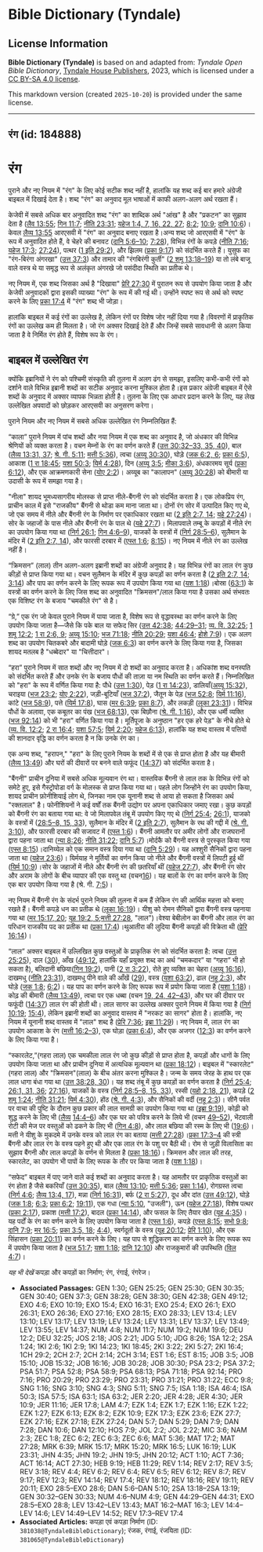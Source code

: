 # Bible Dictionary (Tyndale)

## License Information

**Bible Dictionary (Tyndale)** is based on and adapted from: _Tyndale Open Bible Dictionary_, [Tyndale House Publishers](https://tyndaleopenresources.com/), 2023, which is licensed under a [CC BY-SA 4.0 license](https://creativecommons.org/licenses/by-sa/4.0/legalcode.en).

This markdown version (created `2025-10-20`) is provided under the same license.



--------------------------------

## रंग (id: 184888)

रंग
===

पुराने और नए नियम में "रंग" के लिए कोई सटीक शब्द नहीं है, हालांकि यह शब्द कई बार हमारे अंग्रेजी बाइबल में दिखाई देता है। शब्द "रंग" का अनुवाद मूल भाषाओं में काफी अलग\-अलग अर्थ रखता हैं।

केजेवी में सबसे अधिक बार अनुवादित शब्द "रंग" का शाब्दिक अर्थ "आंख" है और "प्रकटन" का सुझाव देता है ([लैव 13:55](https://ref.ly/Lev13:55); [गिन 11:7](https://ref.ly/Num11:7); [नीति 23:31](https://ref.ly/Prov23:31); [यहेज 1:4, 7, 16, 22, 27](https://ref.ly/Ezek1:4); [8:2](https://ref.ly/Ezek8:2); [10:9](https://ref.ly/Ezek10:9); [दानि 10:6](https://ref.ly/Dan10:6))। केवल [लैव्य 13:55](https://ref.ly/Lev13:55) आरएसवी में "रंग" का अनुवाद बनाए रखता है।अन्य शब्द जो आरएसवी में "रंग" के रूप में अनुवादित होते हैं, वे चेहरे की बनावट ([दानि 5:6–10](https://ref.ly/Dan5:6-Dan5:10); [7:28](https://ref.ly/Dan7:28)), विभिन्न रंगों के कपड़े ([नीति 7:16](https://ref.ly/Prov7:16); [यहेज 17:3](https://ref.ly/Ezek17:3); [27:24](https://ref.ly/Ezek27:24)), पत्थर ([1 इति 29:2](https://ref.ly/1Chr29:2)), और झिलम ([प्रका 9:17](https://ref.ly/Rev9:17)) को संदर्भित करते हैं। युसुफ का "रंग\-बिरंगा अंगरखा" ([उत्त 37:3](https://ref.ly/Gen37:3)) और तामार की "रंगबिरंगी कुर्ती" ([2 शमू 13:18–19](https://ref.ly/2Sam13:18-2Sam13:19)) या तो लंबे बाजू वाले वस्त्र थे या समृद्ध रूप से अलंकृत अंगरखे जो पसंदीदा स्थिति का प्रतीक थे।

नए नियम में, एक शब्द जिसका अर्थ है "दिखावा" [प्रेरि 27:30](https://ref.ly/Acts27:30) में पुरातन रूप से उपयोग किया जाता है और केजेवी अनुवादकों द्वारा इसकी व्याख्या "रंग" के रूप में की गई थी। उन्होंने स्पष्ट रूप से अर्थ को स्पष्ट करने के लिए [प्रका 17:4](https://ref.ly/Rev17:4) में "रंग" शब्द भी जोड़ा।

हालांकि बाइबल में कई रंगों का उल्लेख है, लेकिन रंगों पर विशेष जोर नहीं दिया गया है।विवरणों में प्राकृतिक रंगों का उल्लेख कम ही मिलता है। जो रंग अक्सर दिखाई देते हैं और जिन्हें सबसे सावधानी से अलग किया जाता है वे निर्मित रंग होते हैं, विशेष रूप के रंग।

बाइबल में उल्लेखित रंग
----------------------

क्योंकि इब्रानियों ने रंग को पश्चिमी संस्कृति की तुलना में अलग ढंग से समझा, इसलिए कभी\-कभी रंगों को दर्शाने वाले विभिन्न इब्रानी शब्दों का सटीक अनुवाद करना मुश्किल होता है।इस प्रकार अंग्रेजी बाइबल में ऐसे शब्दों के अनुवाद में अक्सर व्यापक भिन्नता होती है। तुलना के लिए एक आधार प्रदान करने के लिए, यह लेख उल्लेखित अपवादों को छोड़कर आरएसवी का अनुसरण करेगा।

पुराने नियम और नए नियम में सबसे अधिक उल्लेखित रंग निम्नलिखित हैं:

“काला” पुराने नियम में पांच शब्दों और नया नियम में एक शब्द का अनुवाद है, जो अंधकार की विभिन्न श्रेणियों को व्यक्त करता है। वचन मेम्नों के रंग का वर्णन करते हैं ([उत्त 30:32–33, 35, 40](https://ref.ly/Gen30:32-Gen30:33)), बाल ([लैव्य 13:31, 37](https://ref.ly/Lev13:31); [श्रे. गी. 5:11](https://ref.ly/Song5:11); [मत्ती 5:36](https://ref.ly/Matt5:36)), त्वचा ([अय्यू 30:30](https://ref.ly/Job30:30)), घोड़े ([जक 6:2, 6](https://ref.ly/Zech6:2); [प्रका 6:5](https://ref.ly/Rev6:5)), आकाश ([1 रा 18:45](https://ref.ly/1Kgs18:45); [यशा 50:3](https://ref.ly/Isa50:3); [यिर्म 4:28](https://ref.ly/Jer4:28)), दिन ([अय्यू 3:5](https://ref.ly/Job3:5); [मीका 3:6](https://ref.ly/Mic3:6)), अंधकारमय सूर्य ([प्रका 6:12](https://ref.ly/Rev6:12)), और एक आक्रमणकारी सेना ([योए 2:2](https://ref.ly/Joel2:2))। अय्यूब का "कालापन" ([अय्यू 30:28](https://ref.ly/Job30:28)) को बीमारी या उदासी के रूप में समझा गया है।

"नीला" शायद भूमध्यसागरीय मोलस्क से प्राप्त नीले\-बैंगनी रंग को संदर्भित करता है। एक लोकप्रिय रंग, प्राचीन काल में इसे "राजकीय" बैंगनी से थोडा कम माना जाता था। दोनों रंग सोर में उत्पादित किए गए थे, जो एक समय में नीले और बैंगनी रंग के निर्माण पर एकाधिकार रखता था ([2 इति 2:7, 14](https://ref.ly/2Chr2:7); [यहे 27:24](https://ref.ly/Ezek27:24))।सोर के जहाजों के पास नीले और बैंगनी रंग के पाल थे ([यहे 27:7](https://ref.ly/Ezek27:7))। मिलापवाले तम्बू के कपड़ों में नीले रंग का उपयोग किया गया था ([निर्ग 26:1](https://ref.ly/Exod26:1); [गिन 4:6–9](https://ref.ly/Num4:6-Num4:9)), याजकों के वस्त्रों में ([निर्ग 28:5–6](https://ref.ly/Exod28:5-Exod28:6)), सुलैमान के मंदिर में ([2 इति 2:7, 14](https://ref.ly/2Chr2:7)), और फारसी दरबार में ([एस्त 1:6](https://ref.ly/Esth1:6); [8:15](https://ref.ly/Esth8:15))। नए नियम में नीले रंग का उल्लेख नहीं है।

“क्रिमसन” (लाल) तीन अलग\-अलग इब्रानी शब्दों का अंग्रेजी अनुवाद है। यह विभिन्न रंगों का लाल रंग कुछ कीड़ों से प्राप्त किया गया था। वचन सुलैमान के मंदिर में कुछ कपड़ों का वर्णन करता है ([2 इति 2:7, 14](https://ref.ly/2Chr2:7); [3:14](https://ref.ly/2Chr3:14)) और पाप का वर्णन करने के लिए रूपक रूप में उपयोग किया गया था ([यश 1:18](https://ref.ly/Isa1:18))।बोस्रा ([63:1](https://ref.ly/Isa63:1)) के वस्त्रों का वर्णन करने के लिए जिस शब्द का अनुवादित "क्रिमसन"/लाल किया गया है उसका अर्थ संभवतः एक विशिष्ट रंग के बजाय "चमकीले रंग" से है।

“ग्रे,” एक रंग जो केवल पुराने नियम में पाया जाता है, विशेष रूप से वृद्धावस्था का वर्णन करने के लिए उपयोग किया जाता है—जैसे कि पके बाल या सफेद सिर ([उत्त 42:38](https://ref.ly/Gen42:38); [44:29–31](https://ref.ly/Gen44:29-Gen44:31); [व्य. वि. 32:25](https://ref.ly/Deut32:25); [1 शमू 12:2](https://ref.ly/1Sam12:2); [1 रा 2:6, 9](https://ref.ly/1Kgs2:6); [अय्यू 15:10](https://ref.ly/Job15:10); [भज 71:18](https://ref.ly/Ps71:18); [नीति 20:29](https://ref.ly/Prov20:29); [यशा 46:4](https://ref.ly/Isa46:4); [होशे 7:9](https://ref.ly/Hos7:9))। एक अलग शब्द का उपयोग चितकबरे और बादामी घोड़े ([जक 6:3](https://ref.ly/Zech6:3)) का वर्णन करने के लिए किया गया है, जिसका शायद मतलब है "धब्बेदार" या "चित्तीदार"।

“हरा” पुराने नियम में सात शब्दों और नए नियम में दो शब्दों का अनुवाद करता है। अधिकांश शब्द वनस्पति को संदर्भित करते हैं और उनके रंग के बजाय पौधों की ताज़ा या नम स्थिति का वर्णन करते हैं। निम्नलिखित को "हरा" के रूप में वर्णित किया गया है: पौधे ([उत्त 1:30](https://ref.ly/Gen1:30)), पेड़ ([1 रा 14:23](https://ref.ly/1Kgs14:23)), डालियाँ([अय्यू 15:32](https://ref.ly/Job15:32)), चराइया ([भज 23:2](https://ref.ly/Ps23:2); [योए 2:22](https://ref.ly/Joel2:22)), जड़ी\-बूटियाँ ([भज 37:2](https://ref.ly/Ps37:2)), जैतून के पेड़ ([भज 52:8](https://ref.ly/Ps52:8); [यिर्म 11:16](https://ref.ly/Jer11:16)), कांटे ([भज 58:9](https://ref.ly/Ps58:9)), पत्ते ([यिर्म 17:8](https://ref.ly/Jer17:8)), घास ([मर 6:39](https://ref.ly/Mark6:39); [प्रका 8:7](https://ref.ly/Rev8:7)), और लकड़ी ([लूका 23:31](https://ref.ly/Luke23:31))। विभिन्न पौधों के अलावा, एक कबूतर का पंख ([भज 68:13](https://ref.ly/Ps68:13)), एक बिछौना ([श्रे. गी. 1:16](https://ref.ly/Song1:16)), और एक धर्मी व्यक्ति ([भज 92:14](https://ref.ly/Ps92:14)) को भी "हरा" वर्णित किया गया है। मूर्तिपूजा के अनुष्ठान "हर एक हरे पेड़" के नीचे होते थे ([व्य. वि. 12:2](https://ref.ly/Deut12:2); [2 रा 16:4](https://ref.ly/2Kgs16:4); [यशा 57:5](https://ref.ly/Isa57:5); [यिर्म 2:20](https://ref.ly/Jer2:20); [यहेज 6:13](https://ref.ly/Ezek6:13)), हालांकि यह शब्द वास्तव में पत्तियों की शानदार वृद्धि का वर्णन करता है न कि उनके रंग का।

एक अन्य शब्द, "हरापन," "हरा" के लिए पुराने नियम के शब्दों में से एक से प्राप्त होता है और यह बीमारी ([लैव्य 13:49](https://ref.ly/Lev13:49)) और घरों की दीवारों पर बनने वाले फफूंद ([14:37](https://ref.ly/Lev14:37)) को संदर्भित करता है।

"बैंगनी" प्राचीन दुनिया में सबसे अधिक मूल्यवान रंग था। वास्तविक बैंगनी से लाल तक के विभिन्न रंगों को समेटे हुए, इसे गैस्ट्रोपोडा वर्ग के मोलस्क से प्राप्त किया गया था। पहले लोग जिन्होंने रंग का उपयोग किया, शायद प्राचीन फ़ोनीशियाई लोग थे, जिनका नाम एक यूनानी शब्द से आया हो सकता है जिसका अर्थ "रक्तलाल" है। फोनीशियनों ने कई वर्षों तक बैंगनी उद्योग पर अपना एकाधिकार जमाए रखा। कुछ कपड़ों को बैंगनी रंग का बताया गया था: वे जो मिलापवेल तंबू में उपयोग किए गए थे ([निर्ग 25:4](https://ref.ly/Exod25:4); [26:1](https://ref.ly/Exod26:1)), याजको के वस्त्रों में ([28:5–8, 15, 33](https://ref.ly/Exod28:5-Exod28:8)), सुलैमान के मंदिर में ([2 इति 2:7](https://ref.ly/2Chr2:7)), सुलैमान के रथ की गद्दी में ([श्रे. गी. 3:10](https://ref.ly/Song3:10)), और फारसी दरबार की सजावट में ([एस्त 1:6](https://ref.ly/Esth1:6))। बैंगनी आमतौर पर अमीर लोगों और राजघरानों द्वारा पहना जाता था ([न्या 8:26](https://ref.ly/Judg8:26); [नीति 31:22](https://ref.ly/Prov31:22); [दानि 5:7](https://ref.ly/Dan5:7))।मोर्दकै को बैंगनी वस्त्र से पुरस्कृत किया गया ([एस्त 8:15](https://ref.ly/Esth8:15))।दानिय्येल को एक समान वस्त्र दिया गया था ([दानि 5:29](https://ref.ly/Dan5:29))। यह अश्शुरी सैनिकों द्वारा पहना जाता था ([यहेज 23:6](https://ref.ly/Ezek23:6))। यिर्मयाह ने मूर्तियों का वर्णन किया जो नीले और बैंगनी वस्त्रों में लिपटी हुई थीं ([यिर्म 10:9](https://ref.ly/Jer10:9))।सोर के जहाजों में नीले और बैंगनी रंग की छतरियाँ थीं ([यहेज 27:7](https://ref.ly/Ezek27:7)), और बैंगनी रंग सोर और अराम के लोगों के बीच व्यापार की एक वस्तु था (वचन[16](https://ref.ly/Ezek27:16))। यह बालों के रंग का वर्णन करने के लिए एक बार उपयोग किया गया है (श्रे. गी. [7:5](https://ref.ly/Song7:5))।

नए नियम में बैंगनी रंग के संदर्भ पुराने नियम की तुलना में कम हैं लेकिन रंग की आर्थिक महत्ता को बनाए रखते हैं। बैंगनी कपड़े धन का प्रतीक थे ([लूका 16:19](https://ref.ly/Luke16:19))। यीशु को रोमन सैनिकों द्वारा बैंगनी वस्त्र पहनाया गया था ([मर 15:17, 20](https://ref.ly/Mark15:17); [यूह 19:2, 5](https://ref.ly/John19:2);[मत्ती 27:28](https://ref.ly/Matt27:28), "लाल")।वेश्‍या बेबीलोन का बैंगनी और लाल रंग का परिधान राजकीय पद का प्रतीक था ([प्रका 17:4](https://ref.ly/Rev17:4))।थुआतीरा की लुदिया बैंगनी कपड़ों की विक्रेता थी ([प्रेरि 16:14](https://ref.ly/Acts16:14))।

“लाल” अक्सर बाइबल में उल्लिखित कुछ वस्तुओं के प्राकृतिक रंग को संदर्भित करता है: त्वचा ([उत्त 25:25](https://ref.ly/Gen25:25)), दाल ([30](https://ref.ly/Gen25:30)), आँख ([49:12](https://ref.ly/Gen49:12), हालांकि यहाँ प्रयुक्त शब्द का अर्थ “चमकदार” या “गहरा” भी हो सकता है), बलिदानी बछिया([गिन 19:2](https://ref.ly/Num19:2)), पानी ([2 रा 3:22](https://ref.ly/2Kgs3:22)), रोते हुए व्यक्ति का चेहरा ([अय्यू 16:16](https://ref.ly/Job16:16)), दाखमधु ([नीति 23:31](https://ref.ly/Prov23:31)), दाखमधु पीने वाले की आँखें ([29](https://ref.ly/Prov23:29)), वस्त्र ([यशा 63:2](https://ref.ly/Isa63:2)), ढाल ([नहू 2:3](https://ref.ly/Nah2:3)), और घोड़े ([जक 1:8](https://ref.ly/Zech1:8); [6:2](https://ref.ly/Zech6:2))। यह पाप का वर्णन करने के लिए रूपक रूप में प्रयोग किया जाता है ([यशा 1:18](https://ref.ly/Isa1:18))। कोढ़ की बीमारी ([लैव्य 13:49](https://ref.ly/Lev13:49)), त्वचा पर एक धब्बा (वचन [19, 24, 42–43](https://ref.ly/Lev13:19)), और घर की दीवार पर फफूंदी ([14:37](https://ref.ly/Lev14:37)) लाल रंग की होती थी। लाल सागर का उल्लेख अक्सर पुराने नियम में किया गया है ([निर्ग 10:19](https://ref.ly/Exod10:19); [15:4](https://ref.ly/Exod15:4)), लेकिन इब्रानी शब्दों का अनुवाद वास्तव में "नरकट का सागर" होता है। हालांकि, नए नियम में यूनानी शब्द वास्तव में "लाल" शब्द है ([प्रेरि 7:36](https://ref.ly/Acts7:36); [इब्रा 11:29](https://ref.ly/Heb11:29))। नए नियम में, लाल रंग का उपयोग आकाश के रंग ([मत्ती 16:2–3](https://ref.ly/Matt16:2-Matt16:3)), एक घोड़ा ([प्रका 6:4](https://ref.ly/Rev6:4)), और एक अजगर ([12:3](https://ref.ly/Rev12:3)) का वर्णन करने के लिए किया गया है।

“स्कारलेट,”(गहरा लाल) एक चमकीला लाल रंग जो कुछ कीड़ों से प्राप्त होता है, कपड़ों और धागों के लिए उपयोग किया जाता था और प्राचीन दुनिया में अत्यधिक मूल्यवान था ([प्रका 18:12](https://ref.ly/Rev18:12))। बाइबल में "स्कारलेट"(गहरा लाल) और "क्रिमसन"(लाल) के बीच अंतर करना मुश्किल है। जन्म के समय जेरह के हाथ पर एक लाल धागा बंधा गया था ([उत्त 38:28, 30](https://ref.ly/Gen38:28))। यह शब्द तंबू में कुछ कपड़ों का वर्णन करता है ([निर्ग 25:4](https://ref.ly/Exod25:4); [26:1, 31, 36](https://ref.ly/Exod26:1); [27:16](https://ref.ly/Exod27:16)), याजकों के वस्त्र ([निर्ग 28:5–8, 15, 33](https://ref.ly/Exod28:5-Exod28:8)), रस्सी ([यहो 2:18, 21](https://ref.ly/Josh2:18)), कपड़े ([2 शमू 1:24](https://ref.ly/2Sam1:24); [नीति 31:21](https://ref.ly/Prov31:21); [यिर्म 4:30](https://ref.ly/Jer4:30)), होंठ ([श्रे. गी. 4:3](https://ref.ly/Song4:3)), और सैनिकों की वर्दी ([नहू 2:3](https://ref.ly/Nah2:3))। सीनै पर्वत पर वाचा की पुष्टि के दौरान कुछ प्रकार की लाल सामग्री का उपयोग किया गया था ([इब्रा 9:19](https://ref.ly/Heb9:19)), कोढ़ी को शुद्ध करने के लिए भी ([लैव्य](https://ref.ly/Lev13:49) [14:4–6](https://ref.ly/Lev14:4-Lev14:6)) और एक घर को पवित्र करने के लिये भी (वचन [49–52](https://ref.ly/Lev14:49-Lev14:52)), भेंटवाली रोटी की मेज पर वस्तुओं को ढकने के लिए भी ([गिन 4:8](https://ref.ly/Num4:8)), और लाल बछिया की रस्म के लिए भी ([19:6](https://ref.ly/Num19:6))। मत्ती ने यीशु के मुकदमे में उनके वस्त्र को लाल रंग का बताया ([मत्ती 27:28](https://ref.ly/Matt27:28))।[प्रका 17:3–4](https://ref.ly/Rev17:3-Rev17:4) की स्त्री बैंगनी और लाल रंग के वस्त्र पहने हुए थी और एक लाल रंग के पशु पर बैठी थी। रोम से जुड़ी विलासिता का सुझाव बैंगनी और लाल कपड़ों के वर्णन से मिलता है ([प्रका 18:16](https://ref.ly/Rev18:16))। क्रिमसन और लाल की तरह, स्कारलेट, का उपयोग भी पापों के लिए रूपक के तौर पर किया जाता है ([यश 1:18](https://ref.ly/Isa1:18))।

“सफेद” बाइबल में पाए जाने वाले कई शब्दों का अनुवाद करता है। यह आमतौर पर प्राकृतिक वस्तुओं का रंग होता है जैसे बकरियाँ ([उत्त 30:35](https://ref.ly/Gen30:35)), बाल ([लैव्य 13:10](https://ref.ly/Lev13:10); [मत्ती 5:36](https://ref.ly/Matt5:36); [प्रका 1:14](https://ref.ly/Rev1:14)), रोगग्रस्त त्वचा ([निर्ग 4:6](https://ref.ly/Exod4:6); [लैव्य 13:4, 17](https://ref.ly/Lev13:4)), मन्ना ([निर्ग 16:31](https://ref.ly/Exod16:31)), बर्फ ([2 रा 5:27](https://ref.ly/2Kgs5:27)), दूध और दांत ([उत्त 49:12](https://ref.ly/Gen49:12)), घोड़े ([जक 1:8](https://ref.ly/Zech1:8); [6:3](https://ref.ly/Zech6:3); [प्रका 6:2](https://ref.ly/Rev6:2); [19:11](https://ref.ly/Rev19:11)), एक गधा ([न्या 5:10](https://ref.ly/Judg5:10), "उजली"), ऊन ([यहेज 27:18](https://ref.ly/Ezek27:18)), विशेष पत्थर ([प्रका 2:17](https://ref.ly/Rev2:17)), प्रकाश ([मत्ती 17:2](https://ref.ly/Matt17:2)), बादल ([प्रका 14:14](https://ref.ly/Rev14:14)), और फसल के लिए तैयार खेत ([यूह 4:35](https://ref.ly/John4:35))। यह पर्दों के रंग का वर्णन करने के लिए उपयोग किया जाता है ([एस्त 1:6](https://ref.ly/Esth1:6)), कपड़े ([एस्त 8:15](https://ref.ly/Esth8:15); [सभो 9:8](https://ref.ly/Eccl9:8); [दानि 7:9](https://ref.ly/Dan7:9); [मर 16:5](https://ref.ly/Mark16:5); [प्रका 3:5, 18](https://ref.ly/Rev3:5); [4:4](https://ref.ly/Rev4:4)), स्वर्गदूतों के वस्त्र ([यूह 20:12](https://ref.ly/John20:12); [प्रेरि 1:10](https://ref.ly/Acts1:10)), और एक सिंहासन ([प्रका 20:11](https://ref.ly/Rev20:11)) का वर्णन करने के लिए। यह पाप से शुद्धिकरण का वर्णन करने के लिए रूपक रूप में उपयोग किया जाता है ([भज 51:7](https://ref.ly/Ps51:7); [यशा 1:18](https://ref.ly/Isa1:18); [दानि 12:10](https://ref.ly/Dan12:10)) और राजकुमारों की उपस्थिति ([विल 4:7](https://ref.ly/Lam4:7))।

*यह भी देखें* कपड़ा और कपड़ों का निर्माण; रंग, रंगाई, रंगरेज।

* **Associated Passages:** GEN 1:30; GEN 25:25; GEN 25:30; GEN 30:35; GEN 30:40; GEN 37:3; GEN 38:28; GEN 38:30; GEN 42:38; GEN 49:12; EXO 4:6; EXO 10:19; EXO 15:4; EXO 16:31; EXO 25:4; EXO 26:1; EXO 26:31; EXO 26:36; EXO 27:16; EXO 28:15; EXO 28:33; LEV 13:4; LEV 13:10; LEV 13:17; LEV 13:19; LEV 13:24; LEV 13:31; LEV 13:37; LEV 13:49; LEV 13:55; LEV 14:37; NUM 4:8; NUM 11:7; NUM 19:2; NUM 19:6; DEU 12:2; DEU 32:25; JOS 2:18; JOS 2:21; JDG 5:10; JDG 8:26; 1SA 12:2; 2SA 1:24; 1KI 2:6; 1KI 2:9; 1KI 14:23; 1KI 18:45; 2KI 3:22; 2KI 5:27; 2KI 16:4; 1CH 29:2; 2CH 2:7; 2CH 2:14; 2CH 3:14; EST 1:6; EST 8:15; JOB 3:5; JOB 15:10; JOB 15:32; JOB 16:16; JOB 30:28; JOB 30:30; PSA 23:2; PSA 37:2; PSA 51:7; PSA 52:8; PSA 58:9; PSA 68:13; PSA 71:18; PSA 92:14; PRO 7:16; PRO 20:29; PRO 23:29; PRO 23:31; PRO 31:21; PRO 31:22; ECC 9:8; SNG 1:16; SNG 3:10; SNG 4:3; SNG 5:11; SNG 7:5; ISA 1:18; ISA 46:4; ISA 50:3; ISA 57:5; ISA 63:1; ISA 63:2; JER 2:20; JER 4:28; JER 4:30; JER 10:9; JER 11:16; JER 17:8; LAM 4:7; EZK 1:4; EZK 1:7; EZK 1:16; EZK 1:22; EZK 1:27; EZK 6:13; EZK 8:2; EZK 10:9; EZK 17:3; EZK 23:6; EZK 27:7; EZK 27:16; EZK 27:18; EZK 27:24; DAN 5:7; DAN 5:29; DAN 7:9; DAN 7:28; DAN 10:6; DAN 12:10; HOS 7:9; JOL 2:2; JOL 2:22; MIC 3:6; NAM 2:3; ZEC 1:8; ZEC 6:2; ZEC 6:3; ZEC 6:6; MAT 5:36; MAT 17:2; MAT 27:28; MRK 6:39; MRK 15:17; MRK 15:20; MRK 16:5; LUK 16:19; LUK 23:31; JHN 4:35; JHN 19:2; JHN 19:5; JHN 20:12; ACT 1:10; ACT 7:36; ACT 16:14; ACT 27:30; HEB 9:19; HEB 11:29; REV 1:14; REV 2:17; REV 3:5; REV 3:18; REV 4:4; REV 6:2; REV 6:4; REV 6:5; REV 6:12; REV 8:7; REV 9:17; REV 12:3; REV 14:14; REV 17:4; REV 18:12; REV 18:16; REV 19:11; REV 20:11; EXO 28:5–EXO 28:6; DAN 5:6–DAN 5:10; 2SA 13:18–2SA 13:19; GEN 30:32–GEN 30:33; NUM 4:6–NUM 4:9; GEN 44:29–GEN 44:31; EXO 28:5–EXO 28:8; LEV 13:42–LEV 13:43; MAT 16:2–MAT 16:3; LEV 14:4–LEV 14:6; LEV 14:49–LEV 14:52; REV 17:3–REV 17:4
* **Associated Articles:** कपड़ा एवं कपड़ा निर्माण (ID: `381038@TyndaleBibleDictionary`); रंजक, रंगाई, रंजयिता (ID: `381065@TyndaleBibleDictionary`)

